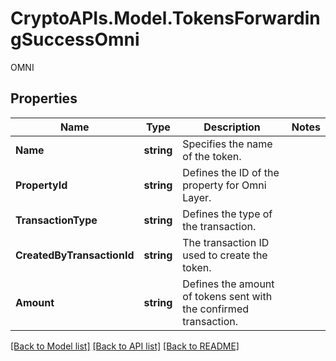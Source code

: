 # CryptoAPIs.Model.TokensForwardingSuccessOmni
OMNI

## Properties

Name | Type | Description | Notes
------------ | ------------- | ------------- | -------------
**Name** | **string** | Specifies the name of the token. | 
**PropertyId** | **string** | Defines the ID of the property for Omni Layer. | 
**TransactionType** | **string** | Defines the type of the transaction. | 
**CreatedByTransactionId** | **string** | The transaction ID used to create the token. | 
**Amount** | **string** | Defines the amount of tokens sent with the confirmed transaction. | 

[[Back to Model list]](../README.md#documentation-for-models) [[Back to API list]](../README.md#documentation-for-api-endpoints) [[Back to README]](../README.md)

